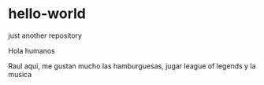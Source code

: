 # hello-world
just another repository

Hola humanos

Raul aqui, me gustan mucho las hamburguesas, jugar league of legends y la musica
